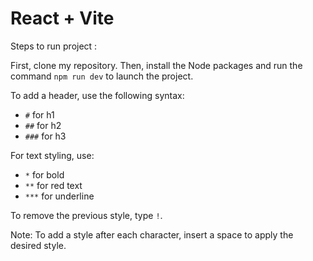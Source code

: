 # React + Vite

Steps to run project : 

First, clone my repository. Then, install the Node packages and run the command `npm run dev` to launch the project. 

To add a header, use the following syntax:
- `#` for h1
- `##` for h2
- `###` for h3

For text styling, use:
- `*` for bold
- `**` for red text
- `***` for underline

To remove the previous style, type `!`. 

Note: To add a style after each character, insert a space to apply the desired style.
